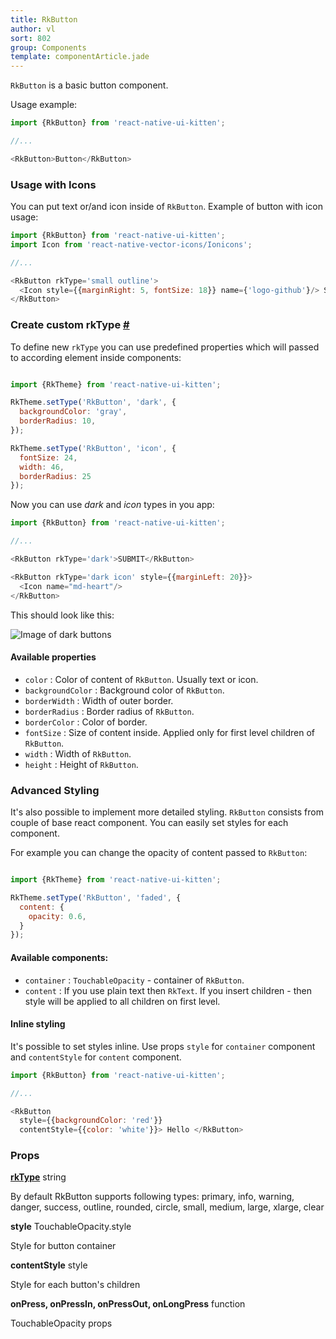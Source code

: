 ```yaml
---
title: RkButton
author: vl
sort: 802
group: Components
template: componentArticle.jade
---
```


<div class="component" image="https://thumbs.gfycat.com/UnripeSpryBighornedsheep-size_restricted.gif"></div>

`RkButton` is a basic button component.

Usage example:

```javascript
import {RkButton} from 'react-native-ui-kitten';

//... 

<RkButton>Button</RkButton>
```

### Usage with Icons 

You can put text or/and icon inside of `RkButton`. Example of button with icon usage:

```javascript
import {RkButton} from 'react-native-ui-kitten';
import Icon from 'react-native-vector-icons/Ionicons';

//... 

<RkButton rkType='small outline'>
  <Icon style={{marginRight: 5, fontSize: 18}} name={'logo-github'}/> Star
</RkButton>
```


### Create custom rkType [#](#custom)

To define new `rkType` you can use predefined properties which will passed to according element inside components:

```javascript

import {RkTheme} from 'react-native-ui-kitten';

RkTheme.setType('RkButton', 'dark', {
  backgroundColor: 'gray',
  borderRadius: 10,
});

RkTheme.setType('RkButton', 'icon', {
  fontSize: 24,
  width: 46,
  borderRadius: 25
});

```
Now you can use *dark* and *icon* types in you app:

```javascript
import {RkButton} from 'react-native-ui-kitten';

//... 

<RkButton rkType='dark'>SUBMIT</RkButton>

<RkButton rkType='dark icon' style={{marginLeft: 20}}>
  <Icon name="md-heart"/>
</RkButton>

```

This should look like this:

![Image of dark buttons](/images/components/darkButtons.png)

#### Available properties

- `color` : Color of content of `RkButton`. Usually text or icon.
- `backgroundColor` : Background color of `RkButton`.
- `borderWidth` : Width of outer border.
- `borderRadius` : Border radius of `RkButton`.
- `borderColor` : Color of border.
- `fontSize` : Size of content inside. Applied only for first level children of `RkButton`.
- `width` : Width of `RkButton`.
- `height` : Height of `RkButton`.


### Advanced Styling

It's also possible to implement more detailed styling. `RkButton` consists from couple of base react component.
You can easily set styles for each component.

For example you can change the opacity of content passed to `RkButton`:
```javascript

import {RkTheme} from 'react-native-ui-kitten';

RkTheme.setType('RkButton', 'faded', {
  content: {
    opacity: 0.6,
  }
});

```

#### Available components:

- `container` : `TouchableOpacity` - container of `RkButton`.
- `content` : If you use plain text then `RkText`. If you insert children - then style will be applied to all children on first level.


#### Inline styling

It's possible to set styles inline. Use props `style` for `container` component and `contentStyle` for `content` component.

```javascript
import {RkButton} from 'react-native-ui-kitten';

//...

<RkButton
  style={{backgroundColor: 'red'}} 
  contentStyle={{color: 'white'}}> Hello </RkButton>

```

### Props

<div class="doc-prop">
    <p><strong><a href="../customization#rkType">rkType</a></strong> string</p>
    <p>By default RkButton supports following types: primary, info, warning, danger, success, outline, rounded,
    circle, small, medium, large, xlarge, clear</p>
</div>

<div class="doc-prop">
    <p><strong>style</strong> TouchableOpacity.style </p>
    <p>Style for button container</p>
</div>

<div class="doc-prop">
    <p><strong>contentStyle</strong> style </p>
    <p>Style for each button's children</p>
</div>

<div class="doc-prop">
    <p><strong>onPress, onPressIn, onPressOut, onLongPress</strong> function </p>
    <p>TouchableOpacity props</p>
</div>

